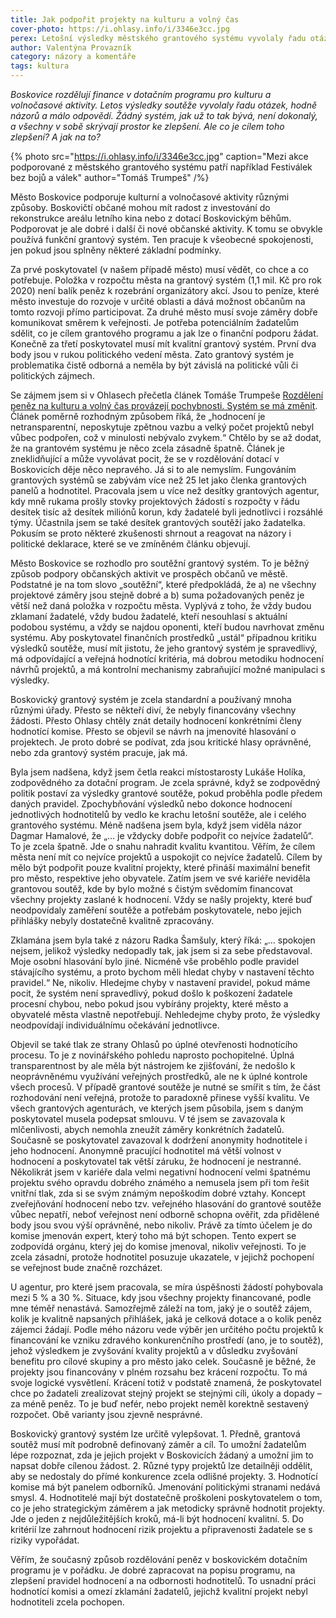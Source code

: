 ```yaml
---
title: Jak podpořit projekty na kulturu a volný čas
cover-photo: https://i.ohlasy.info/i/3346e3cc.jpg
perex: Letošní výsledky městského grantového systému vyvolaly řadu otázek, hodně názorů a málo odpovědí. Potřebuje systém zlepšit? Co by mělo být cílem toho zlepšení? A jak na to?
author: Valentýna Provazník
category: názory a komentáře
tags: kultura
---
```


*Boskovice rozdělují finance v dotačním programu pro kulturu a volnočasové aktivity. Letos výsledky soutěže vyvolaly řadu otázek, hodně názorů a málo odpovědí. Žádný systém, jak už to tak bývá, není dokonalý, a všechny v sobě skrývají prostor ke zlepšení. Ale co je cílem toho zlepšení? A jak na to?*

{% photo src="https://i.ohlasy.info/i/3346e3cc.jpg" caption="Mezi akce podporované z městského grantového systému patří například Festiválek bez bojů a válek" author="Tomáš Trumpeš" /%}

Město Boskovice podporuje kulturní a volnočasové aktivity různými způsoby. Boskovičtí občané mohou mít radost z investování do rekonstrukce areálu letního kina nebo z dotací Boskovickým běhům. Podporovat je ale dobré i další či nové občanské aktivity. K tomu se obvykle používá funkční grantový systém. Ten pracuje k všeobecné spokojenosti, jen pokud jsou splněny některé základní podmínky.

Za prvé poskytovatel (v našem případě město) musí vědět, co chce a co potřebuje. Položka v rozpočtu města na grantový systém (1,1 mil. Kč pro rok 2020) není balík peněz k rozebrání organizátory akcí. Jsou to peníze, které město investuje do rozvoje v určité oblasti a dává možnost občanům na tomto rozvoji přímo participovat. Za druhé město musí svoje záměry dobře komunikovat směrem k veřejnosti. Je potřeba potenciálním žadatelům sdělit, co je cílem grantového programu a jak lze o finanční podporu žádat. Konečně za třetí poskytovatel musí mít kvalitní grantový systém. První dva body jsou v rukou politického vedení města. Zato grantový systém je problematika čistě odborná a neměla by být závislá na politické vůli či politických zájmech.

Se zájmem jsem si v Ohlasech přečetla článek Tomáše Trumpeše [Rozdělení peněz na kulturu a volný čas provázejí pochybnosti. Systém se má změnit](https://ohlasy.info/clanky/2020/05/grantovy-system.html). Článek poměrně rozhodným způsobem říká, že „hodnocení je netransparentní, neposkytuje zpětnou vazbu a velký počet projektů nebyl vůbec podpořen, což v minulosti nebývalo zvykem.“ Chtělo by se až dodat, že na grantovém systému je něco zcela zásadně špatně. Článek je zneklidňující a může vyvolávat pocit, že se v rozdělování dotací v Boskovicích děje něco nepravého. Já si to ale nemyslím. Fungováním grantových systémů se zabývám více než 25 let jako členka grantových panelů a hodnotitel. Pracovala jsem u více než desítky grantových agentur, kdy mně rukama prošly stovky projektových žádostí s rozpočty v řádu desítek tisíc až desítek miliónů korun, kdy žadatelé byli jednotlivci i rozsáhlé týmy. Účastnila jsem se také desítek grantových soutěží jako žadatelka. Pokusím se proto některé zkušenosti shrnout a reagovat na názory i politické deklarace, které se ve zmíněném článku objevují.

Město Boskovice se rozhodlo pro soutěžní grantový systém. To je běžný způsob podpory občanských aktivit ve prospěch občanů ve městě. Podstatné je na tom slovo „soutěžní“, které předpokládá, že a) ne všechny projektové záměry jsou stejně dobré a b) suma požadovaných peněz je větší než daná položka v rozpočtu města. Vyplývá z toho, že vždy budou zklamaní žadatelé, vždy budou žadatelé, kteří nesouhlasí s aktuální podobou systému, a vždy se najdou oponenti, kteří budou navrhovat změnu systému. Aby poskytovatel finančních prostředků „ustál“ případnou kritiku výsledků soutěže, musí mít jistotu, že jeho grantový systém je spravedlivý, má odpovídající a veřejná hodnotící kritéria, má dobrou metodiku hodnocení návrhů projektů, a má kontrolní mechanismy zabraňující možné manipulaci s výsledky.

Boskovický grantový systém je zcela standardní a používaný mnoha různými úřady. Přesto se někteří diví, že nebyly financovány všechny žádosti. Přesto Ohlasy chtěly znát detaily hodnocení konkrétními členy hodnotící komise. Přesto se objevil se návrh na jmenovité hlasování o projektech. Je proto dobré se podívat, zda jsou kritické hlasy oprávněné, nebo zda grantový systém pracuje, jak má.

Byla jsem nadšena, když jsem četla reakci místostarosty Lukáše Holíka, zodpovědného za dotační program. Je zcela správné, když se zodpovědný politik postaví za výsledky grantové soutěže, pokud proběhla podle předem daných pravidel. Zpochybňování výsledků nebo dokonce hodnocení jednotlivých hodnotitelů by vedlo ke krachu letošní soutěže, ale i celého grantového systému. Méně nadšena jsem byla, když jsem viděla názor Dagmar Hamalové, že „… je vždycky dobře podpořit co nejvíce žadatelů“. To je zcela špatně. Jde o snahu nahradit kvalitu kvantitou. Věřím, že cílem města není mít co nejvíce projektů a uspokojit co nejvíce žadatelů. Cílem by mělo být podpořit pouze kvalitní projekty, které přináší maximální benefit pro město, respektive jeho obyvatele. Zatím jsem ve své kariéře neviděla grantovou soutěž, kde by bylo možné s čistým svědomím financovat všechny projekty zaslané k hodnocení. Vždy se našly projekty, které buď neodpovídaly zaměření soutěže a potřebám poskytovatele, nebo jejich přihlášky nebyly dostatečně kvalitně zpracovány.

Zklamána jsem byla také z názoru Radka Šamšuly, který říká: „… spokojen nejsem, jelikož výsledky nedopadly tak, jak jsem si za sebe představoval. Moje osobní hlasování bylo jiné. Nicméně vše proběhlo podle pravidel stávajícího systému, a proto bychom měli hledat chyby v nastavení těchto pravidel.“ Ne, nikoliv. Hledejme chyby v nastavení pravidel, pokud máme pocit, že systém není spravedlivý, pokud došlo k poškození žadatele procesní chybou, nebo pokud jsou vybírány projekty, které město a obyvatelé města vlastně nepotřebují. Nehledejme chyby proto, že výsledky neodpovídají individuálnímu očekávání jednotlivce.

Objevil se také tlak ze strany Ohlasů po úplné otevřenosti hodnotícího procesu. To je z novinářského pohledu naprosto pochopitelné. Úplná transparentnost by ale měla být nástrojem ke zjišťování, že nedošlo k neoprávněnému využívání veřejných prostředků, ale ne k úplné kontrole všech procesů. V případě grantové soutěže je nutné se smířit s tím, že část rozhodování není veřejná, protože to paradoxně přinese vyšší kvalitu. Ve všech grantových agenturách, ve kterých jsem působila, jsem s daným poskytovatel musela podepsat smlouvu. V té jsem se zavazovala k mlčenlivosti, abych nemohla zneužít záměry konkrétních žadatelů. Současně se poskytovatel zavazoval k dodržení anonymity hodnotitele i jeho hodnocení. Anonymně pracující hodnotitel má větší volnost v hodnocení a poskytovatel tak větší záruku, že hodnocení je nestranné. Několikrát jsem v kariéře dala velmi negativní hodnocení velmi špatnému projektu svého opravdu dobrého známého a nemusela jsem při tom řešit vnitřní tlak, zda si se svým známým nepoškodím dobré vztahy. Koncept zveřejňování hodnocení nebo tzv. veřejného hlasování do grantové soutěže vůbec nepatří, neboť veřejnost není odborně schopna ověřit, zda přidělené body jsou svou výší oprávněné, nebo nikoliv. Právě za tímto účelem je do komise jmenován expert, který toho má být schopen. Tento expert se zodpovídá orgánu, který jej do komise jmenoval, nikoliv veřejnosti. To je zcela zásadní, protože hodnotitel posuzuje ukazatele, v jejichž pochopení se veřejnost bude značně rozcházet.

U agentur, pro které jsem pracovala, se míra úspěšnosti žádostí pohybovala mezi 5 % a 30 %. Situace, kdy jsou všechny projekty financované, podle mne téměř nenastává. Samozřejmě záleží na tom, jaký je o soutěž zájem, kolik je kvalitně napsaných přihlášek, jaká je celková dotace a o kolik peněz zájemci žádají. Podle mého názoru vede výběr jen určitého počtu projektů k financování ke vzniku zdravého konkurenčního prostředí (ano, je to soutěž), jehož výsledkem je zvyšování kvality projektů a v důsledku zvyšování benefitu pro cílové skupiny a pro město jako celek. Současně je běžné, že projekty jsou financovány v plném rozsahu bez krácení rozpočtu. To má svoje logické vysvětlení. Krácení totiž v podstatě znamená, že poskytovatel chce po žadateli zrealizovat stejný projekt se stejnými cíli, úkoly a dopady – za méně peněz. To je buď nefér, nebo projekt neměl korektně sestavený rozpočet. Obě varianty jsou zjevně nesprávné.

Boskovický grantový systém lze určitě vylepšovat. 1. Předně, grantová soutěž musí mít podrobně definovaný záměr a cíl. To umožní žadatelům lépe rozpoznat, zda je jejich projekt v Boskovicích žádaný a umožní jim to napsat dobře cílenou žádost. 2. Různé typy projektů lze detailněji oddělit, aby se nedostaly do přímé konkurence zcela odlišné projekty. 3. Hodnotící komise má být panelem odborníků. Jmenování politickými stranami nedává smysl. 4. Hodnotitelé mají být dostatečně proškoleni poskytovatelem o tom, co je jeho strategickým záměrem a jak metodicky správně hodnotit projekty. Jde o jeden z nejdůležitějších kroků, má-li být hodnocení kvalitní. 5. Do kritérií lze zahrnout hodnocení rizik projektu a připravenosti žadatele se s riziky vypořádat.

Věřím, že současný způsob rozdělování peněz v boskovickém dotačním programu je v pořádku. Je dobré zapracovat na popisu programu, na zlepšení pravidel hodnocení a na odbornosti hodnotitelů. To usnadní práci hodnotící komisi a omezí zklamání žadatelů, jejichž kvalitní projekt nebyl hodnotiteli zcela pochopen.
